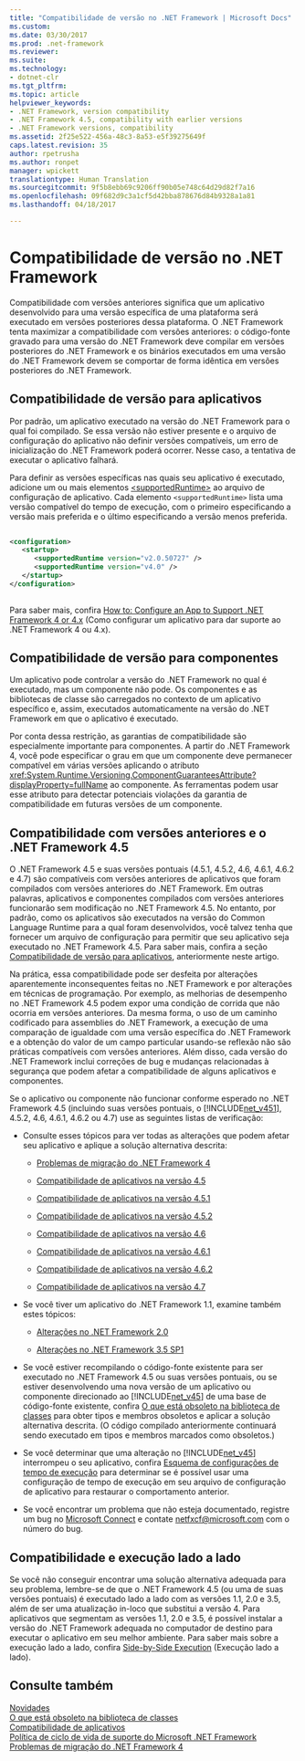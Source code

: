 ```yaml
---
title: "Compatibilidade de versão no .NET Framework | Microsoft Docs"
ms.custom: 
ms.date: 03/30/2017
ms.prod: .net-framework
ms.reviewer: 
ms.suite: 
ms.technology:
- dotnet-clr
ms.tgt_pltfrm: 
ms.topic: article
helpviewer_keywords:
- .NET Framework, version compatibility
- .NET Framework 4.5, compatibility with earlier versions
- .NET Framework versions, compatibility
ms.assetid: 2f25e522-456a-48c3-8a53-e5f39275649f
caps.latest.revision: 35
author: rpetrusha
ms.author: ronpet
manager: wpickett
translationtype: Human Translation
ms.sourcegitcommit: 9f5b8ebb69c9206ff90b05e748c64d29d82f7a16
ms.openlocfilehash: 09f682d9c3a1cf5d42bba878676d84b9328a1a81
ms.lasthandoff: 04/18/2017

---
```

# <a name="version-compatibility-in-the-net-framework"></a>Compatibilidade de versão no .NET Framework
Compatibilidade com versões anteriores significa que um aplicativo desenvolvido para uma versão específica de uma plataforma será executado em versões posteriores dessa plataforma. O .NET Framework tenta maximizar a compatibilidade com versões anteriores: o código-fonte gravado para uma versão do .NET Framework deve compilar em versões posteriores do .NET Framework e os binários executados em uma versão do .NET Framework devem se comportar de forma idêntica em versões posteriores do .NET Framework.  
  
<a name="Apps"></a>   
## <a name="version-compatibility-for-apps"></a>Compatibilidade de versão para aplicativos  
 Por padrão, um aplicativo executado na versão do .NET Framework para o qual foi compilado. Se essa versão não estiver presente e o arquivo de configuração do aplicativo não definir versões compatíveis, um erro de inicialização do .NET Framework poderá ocorrer. Nesse caso, a tentativa de executar o aplicativo falhará.  
  
 Para definir as versões específicas nas quais seu aplicativo é executado, adicione um ou mais elementos [\<supportedRuntime>](../../../docs/framework/configure-apps/file-schema/startup/supportedruntime-element.md) ao arquivo de configuração de aplicativo. Cada elemento `<supportedRuntime>` lista uma versão compatível do tempo de execução, com o primeiro especificando a versão mais preferida e o último especificando a versão menos preferida.  
  
```xml  
  
<configuration>  
   <startup>  
      <supportedRuntime version="v2.0.50727" />  
      <supportedRuntime version="v4.0" />  
   </startup>  
</configuration>  
  
```  
  
 Para saber mais, confira [How to: Configure an App to Support .NET Framework 4 or 4.x](../../../docs/framework/migration-guide/how-to-configure-an-app-to-support-net-framework-4-or-4-5.md) (Como configurar um aplicativo para dar suporte ao .NET Framework 4 ou 4.x).  
  
## <a name="version-compatibility-for-components"></a>Compatibilidade de versão para componentes  
 Um aplicativo pode controlar a versão do .NET Framework no qual é executado, mas um componente não pode. Os componentes e as bibliotecas de classe são carregados no contexto de um aplicativo específico e, assim, executados automaticamente na versão do .NET Framework em que o aplicativo é executado.  
  
 Por conta dessa restrição, as garantias de compatibilidade são especialmente importante para componentes. A partir do .NET Framework 4, você pode especificar o grau em que um componente deve permanecer compatível em várias versões aplicando o atributo <xref:System.Runtime.Versioning.ComponentGuaranteesAttribute?displayProperty=fullName> ao componente. As ferramentas podem usar esse atributo para detectar potenciais violações da garantia de compatibilidade em futuras versões de um componente.  
  
## <a name="backward-compatibility-and-the-net-framework-45"></a>Compatibilidade com versões anteriores e o .NET Framework 4.5  
 O .NET Framework 4.5 e suas versões pontuais (4.5.1, 4.5.2, 4.6, 4.6.1, 4.6.2 e 4.7) são compatíveis com versões anteriores de aplicativos que foram compilados com versões anteriores do .NET Framework. Em outras palavras, aplicativos e componentes compilados com versões anteriores funcionarão sem modificação no .NET Framework 4.5. No entanto, por padrão, como os aplicativos são executados na versão do Common Language Runtime para a qual foram desenvolvidos, você talvez tenha que fornecer um arquivo de configuração para permitir que seu aplicativo seja executado no .NET Framework 4.5. Para saber mais, confira a seção [Compatibilidade de versão para aplicativos](#Apps), anteriormente neste artigo.  
  
 Na prática, essa compatibilidade pode ser desfeita por alterações aparentemente inconsequentes feitas no .NET Framework e por alterações em técnicas de programação. Por exemplo, as melhorias de desempenho no .NET Framework 4.5 podem expor uma condição de corrida que não ocorria em versões anteriores. Da mesma forma, o uso de um caminho codificado para assemblies do .NET Framework, a execução de uma comparação de igualdade com uma versão específica do .NET Framework e a obtenção do valor de um campo particular usando-se reflexão não são práticas compatíveis com versões anteriores. Além disso, cada versão do .NET Framework inclui correções de bug e mudanças relacionadas à segurança que podem afetar a compatibilidade de alguns aplicativos e componentes.  
  
 Se o aplicativo ou componente não funcionar conforme esperado no .NET Framework 4.5 (incluindo suas versões pontuais, o [!INCLUDE[net_v451](../../../includes/net-v451-md.md)], 4.5.2, 4.6, 4.6.1, 4.6.2 ou 4.7) use as seguintes listas de verificação:  
  
-   Consulte esses tópicos para ver todas as alterações que podem afetar seu aplicativo e aplique a solução alternativa descrita:  
  
    -   [Problemas de migração do .NET Framework 4](http://go.microsoft.com/fwlink/p/?LinkId=248212)  
  
    -   [Compatibilidade de aplicativos na versão 4.5](../../../docs/framework/migration-guide/application-compatibility-in-the-net-framework-4-5.md)  
  
    -   [Compatibilidade de aplicativos na versão 4.5.1](../../../docs/framework/migration-guide/application-compatibility-in-the-net-framework-4-5-1.md)  
  
    -   [Compatibilidade de aplicativos na versão 4.5.2](../../../docs/framework/migration-guide/application-compatibility-in-the-net-framework-4-5-2.md)  
  
    -   [Compatibilidade de aplicativos na versão 4.6](../../../docs/framework/migration-guide/application-compatibility-in-the-net-framework-4-6.md)  
  
    -   [Compatibilidade de aplicativos na versão 4.6.1](../../../docs/framework/migration-guide/application-compatibility-in-the-net-framework-4-6-1.md)  
  
    -   [Compatibilidade de aplicativos na versão 4.6.2](../../../docs/framework/migration-guide/application-compatibility-in-the-net-framework-4-6-2.md)  

    - [Compatibilidade de aplicativos na versão 4.7](../../../docs/framework/migration-guide/application-compatibility-in-the-net-framework-4-6-2.md)
       
-   Se você tiver um aplicativo do .NET Framework 1.1, examine também estes tópicos:  
  
    -   [Alterações no .NET Framework 2.0](http://go.microsoft.com/fwlink/?LinkID=125263)  
  
    -   [Alterações no .NET Framework 3.5 SP1](http://go.microsoft.com/fwlink/?LinkId=186989)  
  
-   Se você estiver recompilando o código-fonte existente para ser executado no .NET Framework 4.5 ou suas versões pontuais, ou se estiver desenvolvendo uma nova versão de um aplicativo ou componente direcionado ao [!INCLUDE[net_v45](../../../includes/net-v45-md.md)] de uma base de código-fonte existente, confira [O que está obsoleto na biblioteca de classes](../../../docs/framework/whats-new/whats-obsolete.md) para obter tipos e membros obsoletos e aplicar a solução alternativa descrita. (O código compilado anteriormente continuará sendo executado em tipos e membros marcados como obsoletos.)  
  
-   Se você determinar que uma alteração no [!INCLUDE[net_v45](../../../includes/net-v45-md.md)] interrompeu o seu aplicativo, confira [Esquema de configurações de tempo de execução](../../../docs/framework/configure-apps/file-schema/runtime/index.md) para determinar se é possível usar uma configuração de tempo de execução em seu arquivo de configuração de aplicativo para restaurar o comportamento anterior.  
  
-   Se você encontrar um problema que não esteja documentado, registre um bug no [Microsoft Connect](http://go.microsoft.com/fwlink/?LinkID=154815) e contate [netfxcf@microsoft.com](mailto:netfxcf@microsoft.com) com o número do bug.  
  
## <a name="compatibility-and-side-by-side-execution"></a>Compatibilidade e execução lado a lado  
 Se você não conseguir encontrar uma solução alternativa adequada para seu problema, lembre-se de que o .NET Framework 4.5 (ou uma de suas versões pontuais) é executado lado a lado com as versões 1.1, 2.0 e 3.5, além de ser uma atualização in-loco que substitui a versão 4. Para aplicativos que segmentam as versões 1.1, 2.0 e 3.5, é possível instalar a versão do .NET Framework adequada no computador de destino para executar o aplicativo em seu melhor ambiente. Para saber mais sobre a execução lado a lado, confira [Side-by-Side Execution](../../../docs/framework/deployment/side-by-side-execution.md) (Execução lado a lado).  
  
## <a name="see-also"></a>Consulte também  
 [Novidades](../../../docs/framework/whats-new/index.md)   
 [O que está obsoleto na biblioteca de classes](../../../docs/framework/whats-new/whats-obsolete.md)   
 [Compatibilidade de aplicativos](../../../docs/framework/migration-guide/application-compatibility.md)   
 [Política de ciclo de vida de suporte do Microsoft .NET Framework](http://go.microsoft.com/fwlink/p/?LinkId=248212)   
 [Problemas de migração do .NET Framework 4](http://go.microsoft.com/fwlink/p/?LinkId=248212)
